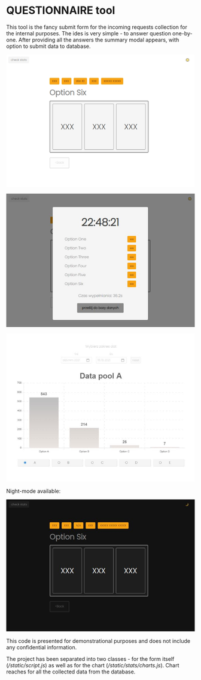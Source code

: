 # QUESTIONNAIRE tool

This tool is the fancy submit form for the incoming requests collection for the internal purposes.
The ides is very simple - to answer question one-by-one.
After providing all the answers the summary modal appears, with option to submit data to database.

![calendar](./questionnaire-day.jpg)

![calendar](./questionnaire-day-modal.jpg)

![calendar](./chart.jpg)

Night-mode available:

![calendar](./questionnaire-night.jpg)

This code is presented for demonstrational purposes and does not include any confidential information.

The project has been separated into two classes - for the form itself (_/static/script.js_) as well as for the chart (_/static/stats/charts.js_). Chart reaches for all the collected data from the database.
